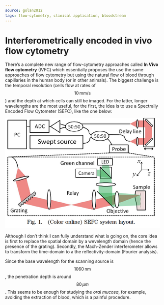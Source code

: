 ```yaml
---
source: golan2012
tags: flow-cytometry, clinical application, bloodstream
---
```

# Interferometrically encoded in vivo flow cytometry
There’s a complete new range of flow-cytometry approaches called **In Vivo flow cytometry** (IVFC) which essentially proposes the use the same approaches of flow cytometry but using the natural flow of blood through capillaries in the human body (or in other animals). The biggest challenge is the temporal resolution (cells flow at rates of $$10\,\textrm{mm/s}$$) and the depth at which cells can still be imaged. For the latter, longer wavelengths are the most useful, for the first, the idea is to use a Spectrally Encoded Flow Cytometer (SEFC), like the one below: 

![da8668c90bdd012a67ee36fe1d4ea61d.png](../images/da8668c90bdd012a67ee36fe1d4ea61d.png)

Although I don’t think I can fully understand what is going on, the core idea is first to replace the spatial domain by a wevelength domain (hence the presence of the grating). Secondly, the Mach-Zender interferometer allows to transform the time-domain to a the reflectivity-domain (Fourier analysis). 

Since the base wavelength for the scanning source is $$1060\,\textrm{nm}$$ , the penetration depth is around $$80\,\mu m$$ . This seems to be enough for studying the *oral mucosa*, for example, avoiding the extraction of blood, which is a painful procedure. 